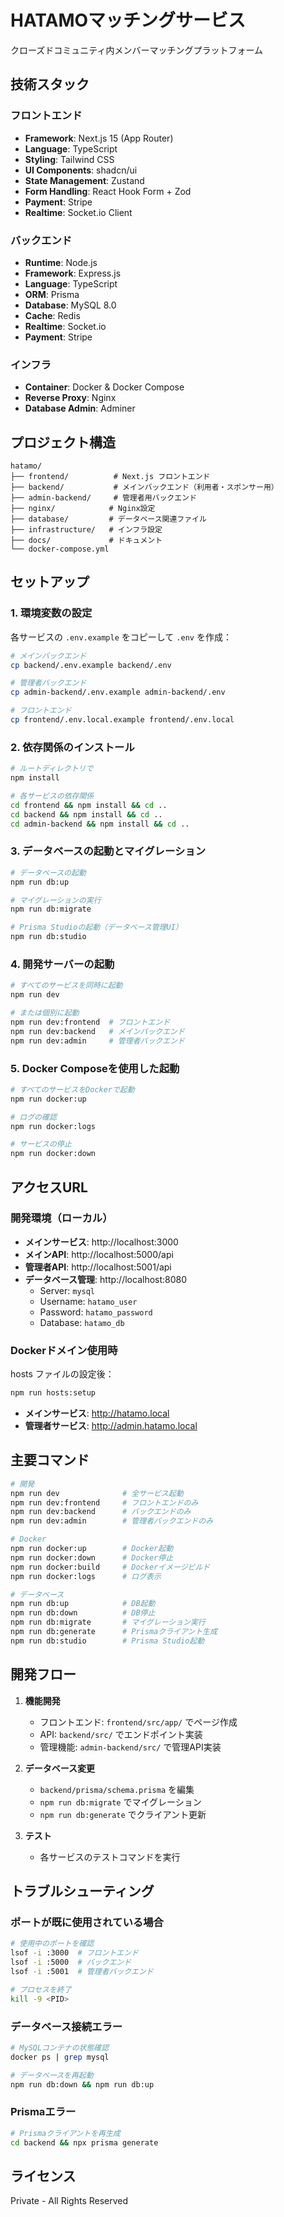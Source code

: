 # HATAMOマッチングサービス

クローズドコミュニティ内メンバーマッチングプラットフォーム

## 技術スタック

### フロントエンド
- **Framework**: Next.js 15 (App Router)
- **Language**: TypeScript
- **Styling**: Tailwind CSS
- **UI Components**: shadcn/ui
- **State Management**: Zustand
- **Form Handling**: React Hook Form + Zod
- **Payment**: Stripe
- **Realtime**: Socket.io Client

### バックエンド
- **Runtime**: Node.js
- **Framework**: Express.js
- **Language**: TypeScript
- **ORM**: Prisma
- **Database**: MySQL 8.0
- **Cache**: Redis
- **Realtime**: Socket.io
- **Payment**: Stripe

### インフラ
- **Container**: Docker & Docker Compose
- **Reverse Proxy**: Nginx
- **Database Admin**: Adminer

## プロジェクト構造

```
hatamo/
├── frontend/          # Next.js フロントエンド
├── backend/           # メインバックエンド（利用者・スポンサー用）
├── admin-backend/     # 管理者用バックエンド
├── nginx/            # Nginx設定
├── database/         # データベース関連ファイル
├── infrastructure/   # インフラ設定
├── docs/             # ドキュメント
└── docker-compose.yml
```

## セットアップ

### 1. 環境変数の設定

各サービスの `.env.example` をコピーして `.env` を作成：

```bash
# メインバックエンド
cp backend/.env.example backend/.env

# 管理者バックエンド
cp admin-backend/.env.example admin-backend/.env

# フロントエンド
cp frontend/.env.local.example frontend/.env.local
```

### 2. 依存関係のインストール

```bash
# ルートディレクトリで
npm install

# 各サービスの依存関係
cd frontend && npm install && cd ..
cd backend && npm install && cd ..
cd admin-backend && npm install && cd ..
```

### 3. データベースの起動とマイグレーション

```bash
# データベースの起動
npm run db:up

# マイグレーションの実行
npm run db:migrate

# Prisma Studioの起動（データベース管理UI）
npm run db:studio
```

### 4. 開発サーバーの起動

```bash
# すべてのサービスを同時に起動
npm run dev

# または個別に起動
npm run dev:frontend  # フロントエンド
npm run dev:backend   # メインバックエンド
npm run dev:admin     # 管理者バックエンド
```

### 5. Docker Composeを使用した起動

```bash
# すべてのサービスをDockerで起動
npm run docker:up

# ログの確認
npm run docker:logs

# サービスの停止
npm run docker:down
```

## アクセスURL

### 開発環境（ローカル）
- **メインサービス**: http://localhost:3000
- **メインAPI**: http://localhost:5000/api
- **管理者API**: http://localhost:5001/api
- **データベース管理**: http://localhost:8080
  - Server: `mysql`
  - Username: `hatamo_user`
  - Password: `hatamo_password`
  - Database: `hatamo_db`

### Dockerドメイン使用時
hosts ファイルの設定後：
```bash
npm run hosts:setup
```

- **メインサービス**: http://hatamo.local
- **管理者サービス**: http://admin.hatamo.local

## 主要コマンド

```bash
# 開発
npm run dev              # 全サービス起動
npm run dev:frontend     # フロントエンドのみ
npm run dev:backend      # バックエンドのみ
npm run dev:admin        # 管理者バックエンドのみ

# Docker
npm run docker:up        # Docker起動
npm run docker:down      # Docker停止
npm run docker:build     # Dockerイメージビルド
npm run docker:logs      # ログ表示

# データベース
npm run db:up            # DB起動
npm run db:down          # DB停止
npm run db:migrate       # マイグレーション実行
npm run db:generate      # Prismaクライアント生成
npm run db:studio        # Prisma Studio起動
```

## 開発フロー

1. **機能開発**
   - フロントエンド: `frontend/src/app/` でページ作成
   - API: `backend/src/` でエンドポイント実装
   - 管理機能: `admin-backend/src/` で管理API実装

2. **データベース変更**
   - `backend/prisma/schema.prisma` を編集
   - `npm run db:migrate` でマイグレーション
   - `npm run db:generate` でクライアント更新

3. **テスト**
   - 各サービスのテストコマンドを実行

## トラブルシューティング

### ポートが既に使用されている場合
```bash
# 使用中のポートを確認
lsof -i :3000  # フロントエンド
lsof -i :5000  # バックエンド
lsof -i :5001  # 管理者バックエンド

# プロセスを終了
kill -9 <PID>
```

### データベース接続エラー
```bash
# MySQLコンテナの状態確認
docker ps | grep mysql

# データベースを再起動
npm run db:down && npm run db:up
```

### Prismaエラー
```bash
# Prismaクライアントを再生成
cd backend && npx prisma generate
```

## ライセンス

Private - All Rights Reserved